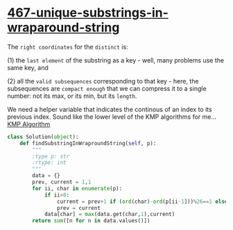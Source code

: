 # [467-unique-substrings-in-wraparound-string](https://leetcode.com/problems/unique-substrings-in-wraparound-string/)

The `right coordinates` for the `distinct` is:   
     
(1) the `last element` of the substring as a key - well, many problems use the same key, and      
     
(2) all the `valid subsequences` corresponding to that key - here, the subsequences are `compact enough` that we can compress it to a single number: not its max, or its min, but its `length`. 

We need a helper variable that indicates the continous of an index to its previous index. Sound like the lower level of the KMP algorithms for me... [KMP Algorithm](https://github.com/trang-nguyenn/Algorithms/blob/master/DP/Palindrome/214-shortest-palindrome.md)

```python
class Solution(object):
    def findSubstringInWraproundString(self, p):
        """
        :type p: str
        :rtype: int
        """
        data = {}
        prev, current = 1,1
        for ii, char in enumerate(p):
            if ii>0:
                current = prev+1 if (ord(char)-ord(p[ii-1]))%26==1 else 1
                prev = current
            data[char] = max(data.get(char,1),current)
        return sum([n for n in data.values()])
```

